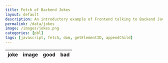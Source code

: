 ```yaml
---
title: Fetch of Backend Jokes
layout: default
description: An introductory example of Frontend talking to Backend Java application serving jokes.  
permalink: /data/jokes
image: /images/jokes.png
categories: [pbl]
tags: [javascript, fetch, dom, getElementID, appendChild]
---
```


<!-- HTML table fragment for page -->
<table>
  <thead>
  <tr>
    <th>joke</th>
    <th>image</th>
    <th>good</th>
    <th>bad</th>
  </tr>
  </thead>
  <tbody id="result">
    <!-- javascript generated data -->
  </tbody>
</table>

<!-- Script is layed out in a sequence (no function) and will execute when page is loaded -->
<script>
  // prepare HTML result container for new output
  const resultContainer = document.getElementById("result");

  // prepare fetch options
  const url = "https://flask.nighthawkcodingsociety.com/api/jokes";

  const options = {
    method: 'GET', // *GET, POST, PUT, DELETE, etc.
    mode: 'cors', // no-cors, *cors, same-origin
    cache: 'default', // *default, no-cache, reload, force-cache, only-if-cached
    credentials: 'omit', // include, *same-origin, omit
    headers: {
      'Content-Type': 'application/json'
      // 'Content-Type': 'application/x-www-form-urlencoded',
    },
  };

  // fetch the API
  fetch(url, options)
    // response is a RESTful "promise" on any successful fetch
    .then(response => {
      // check for response errors
      if (response.status !== 200) {
          const errorMsg = 'Database response error: ' + response.status;
          console.log(errorMsg);
          const tr = document.createElement("tr");
          const td = document.createElement("td");
          td.innerHTML = errorMsg;
          tr.appendChild(td);
          resultContainer.appendChild(tr);
          return;
      }
      // valid response will have json data
      response.json().then(data => {
          console.log(data);
          for (const row of data) {
            // tr for each row
            const tr = document.createElement("tr");
            // td for each column
            const joke = document.createElement("td");
            const good = document.createElement("td");
            const bad = document.createElement("td");
            // data is specific to the API
            joke.innerHTML = row.joke;
            haha.innerHTML = row.haha; 
            boohoo.innerHTML = row.boohoo; 
            // this build td's into tr
            tr.appendChild(joke);
            tr.appendChild(haha);
            tr.appendChild(boohoo);
            // add HTML to container
            resultContainer.appendChild(tr);
          }
      })
  })
  // catch fetch errors (ie ACCESS to server blocked)
  .catch(err => {
    console.error(err);
    const tr = document.createElement("tr");
    const td = document.createElement("td");
    td.innerHTML = err;
    tr.appendChild(td);
    resultContainer.appendChild(tr);
  });
</script>
